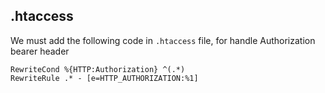 
.htaccess
---------

We must add the following code in `.htaccess` file, for handle Authorization bearer
header
```
RewriteCond %{HTTP:Authorization} ^(.*)
RewriteRule .* - [e=HTTP_AUTHORIZATION:%1]
```